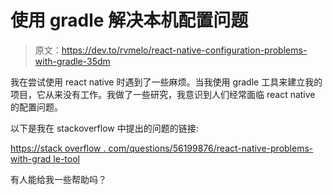 # 使用 gradle 解决本机配置问题

> 原文：<https://dev.to/rvmelo/react-native-configuration-problems-with-gradle-35dm>

我在尝试使用 react native 时遇到了一些麻烦。当我使用 gradle 工具来建立我的项目，它从来没有工作。我做了一些研究，我意识到人们经常面临 react native 的配置问题。

以下是我在 stackoverflow 中提出的问题的链接:

[https://stack overflow . com/questions/56199876/react-native-problems-with-grad le-tool](https://stackoverflow.com/questions/56199876/react-native-problems-with-gradle-tool)

有人能给我一些帮助吗？